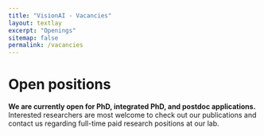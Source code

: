 ```yaml
---
title: "VisionAI - Vacancies"
layout: textlay
excerpt: "Openings"
sitemap: false
permalink: /vacancies
---
```


# Open positions

**We are currently open for PhD, integrated PhD, and postdoc applications.**
Interested researchers are most welcome to check out our publications and contact us regarding full-time paid research positions at our lab.   
